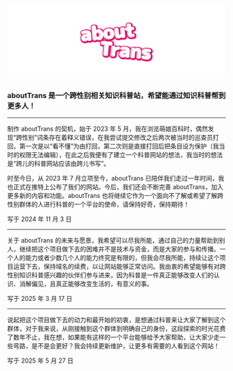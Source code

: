 ![aboutTrans](docs/public/banner.png)

### aboutTrans 是一个跨性别相关知识科普站，希望能通过知识科普帮到更多人！

---

制作 aboutTrans 的契机，始于 2023 年 5 月，我在浏览萌娘百科时，偶然发现“跨性别”词条存在着释义错误，在我尝试提交修改之后两次被当时的巡查员打回，第一次是以“看不懂”为由打回，第二次则是直接打回后把条目设为保护（我当时的权限无法编辑），在此之后我便有了建立一个科普网站的想法，我当时的想法是“跨儿的科普网站应该由跨儿书写”。

时至今日，从 2023 年 7 月立项至今，aboutTrans 已陪伴我们走过一年时间，我也正式在推特上公布了我们的网站。今后，我们还会不断完善 aboutTrans，加入更多新的内容和功能。aboutTrans 也将继续它作为一个面向不了解或希望了解跨性别群体的人进行科普的一个平台的使命，请保持好奇，保持期待！

写于 2024 年 11 月 3 日

---

关于 aboutTrans 的未来与愿景，我希望可以尽我所能，通过自己的力量帮助到别人，继续把这个项目做下去的困难并不是技术与资金，而是大家的参与和传播。一个人的能力或者少数几个人的能力终究是有限的，但我会尽我所能，持续让这个项目运营下去，保持域名的续费，以让网站能够正常访问。我由衷的希望能够有对跨性别知识科普感兴趣的伙伴们参与进来，因为科普是一件真正能够改变人们的认识、消解偏见，且真正能够改变生活的，有意义的事。

写于 2025 年 3 月 17 日

---

说起把这个项目做下去的动力和最开始的初衷，是想通过科普来让大家了解到这个群体，对于我来说，从刚接触到这个群体到明确自己的身份，这段探索的时光花费了数年不止，我在想，如果能有这样的一个平台能够给予大家帮助，让大家少走一些弯路，是不是会更好？我会持续更新维护，让更多有需要的人看到这个网站！

写于 2025 年 5 月 27 日

